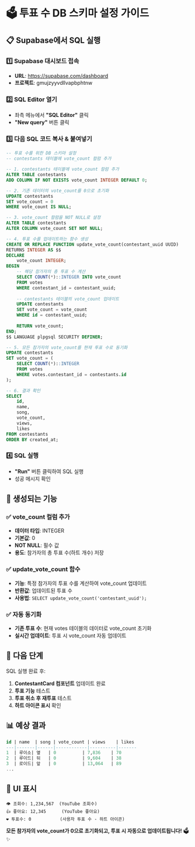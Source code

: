 # 🗳️ 투표 수 DB 스키마 설정 가이드

## 📋 **Supabase에서 SQL 실행**

### 1️⃣ **Supabase 대시보드 접속**
- **URL**: https://supabase.com/dashboard
- **프로젝트**: gmujzyyvdllvapbphtnw

### 2️⃣ **SQL Editor 열기**
- 좌측 메뉴에서 **"SQL Editor"** 클릭
- **"New query"** 버튼 클릭

### 3️⃣ **다음 SQL 코드 복사 & 붙여넣기**

```sql
-- 투표 수를 위한 DB 스키마 설정
-- contestants 테이블에 vote_count 컬럼 추가

-- 1. contestants 테이블에 vote_count 컬럼 추가
ALTER TABLE contestants 
ADD COLUMN IF NOT EXISTS vote_count INTEGER DEFAULT 0;

-- 2. 기존 데이터의 vote_count를 0으로 초기화
UPDATE contestants 
SET vote_count = 0 
WHERE vote_count IS NULL;

-- 3. vote_count 컬럼을 NOT NULL로 설정
ALTER TABLE contestants 
ALTER COLUMN vote_count SET NOT NULL;

-- 4. 투표 수를 업데이트하는 함수 생성
CREATE OR REPLACE FUNCTION update_vote_count(contestant_uuid UUID)
RETURNS INTEGER AS $$
DECLARE
    vote_count INTEGER;
BEGIN
    -- 해당 참가자의 총 투표 수 계산
    SELECT COUNT(*)::INTEGER INTO vote_count
    FROM votes 
    WHERE contestant_id = contestant_uuid;
    
    -- contestants 테이블의 vote_count 업데이트
    UPDATE contestants 
    SET vote_count = vote_count 
    WHERE id = contestant_uuid;
    
    RETURN vote_count;
END;
$$ LANGUAGE plpgsql SECURITY DEFINER;

-- 5. 모든 참가자의 vote_count를 현재 투표 수로 동기화
UPDATE contestants 
SET vote_count = (
    SELECT COUNT(*)::INTEGER 
    FROM votes 
    WHERE votes.contestant_id = contestants.id
);

-- 6. 결과 확인
SELECT 
    id,
    name, 
    song, 
    vote_count,
    views,
    likes
FROM contestants 
ORDER BY created_at;
```

### 4️⃣ **SQL 실행**
- **"Run"** 버튼 클릭하여 SQL 실행
- 성공 메시지 확인

## 🎯 **생성되는 기능**

### ✅ **vote_count 컬럼 추가**
- **데이터 타입**: INTEGER
- **기본값**: 0
- **NOT NULL**: 필수 값
- **용도**: 참가자의 총 투표 수(하트 개수) 저장

### ✅ **update_vote_count 함수**
- **기능**: 특정 참가자의 투표 수를 계산하여 vote_count 업데이트
- **반환값**: 업데이트된 투표 수
- **사용법**: `SELECT update_vote_count('contestant_uuid');`

### ✅ **자동 동기화**
- **기존 투표 수**: 현재 votes 테이블의 데이터로 vote_count 초기화
- **실시간 업데이트**: 투표 시 vote_count 자동 업데이트

## 🚀 **다음 단계**
SQL 실행 완료 후:
1. **ContestantCard 컴포넌트** 업데이트 완료
2. **투표 기능** 테스트
3. **투표 취소 후 재투표** 테스트
4. **하트 아이콘 표시** 확인

## 📊 **예상 결과**
```sql
id | name  | song | vote_count | views    | likes
---|-------|------|------------|----------|-------
1  | 루이소| 옆   | 0          | 7,836    | 70
2  | 루이드| 뒤   | 0          | 9,604    | 38
3  | 로이드| 앞   | 0          | 13,064   | 89
...
```

## 🎯 **UI 표시**
```
👁️ 조회수: 1,234,567  (YouTube 조회수)
👍 좋아요: 12,345      (YouTube 좋아요)
❤️ 투표수: 0           (사용자 투표 수 - 하트 아이콘)
```

**모든 참가자의 vote_count가 0으로 초기화되고, 투표 시 자동으로 업데이트됩니다!** 🗳️✨
